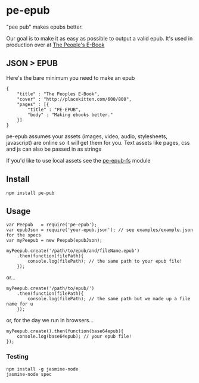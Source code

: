 # pe-epub

"pee pub" makes epubs better.  

Our goal is to make it as easy as possible to output a valid epub. It's used in production over at [The People's E-Book](http://thepeoplesebook.net)

## JSON > EPUB
Here's the bare minimum you need to make an epub

	{
		"title" : "The Peoples E-Book",
		"cover" : "http://placekitten.com/600/800",
		"pages" : [{
			"title" : "PE-EPUB",
			"body" : "Making ebooks better."
		}]
	}

pe-epub assumes your assets (images, video, audio, stylesheets, javascript) are online so it will get them for you.  Text assets like pages, css and js can also be passed in as strings

If you'd like to use local assets see the [pe-epub-fs](https://github.com/peoples-e/pe-epub-fs) module
	
## Install	
	npm install pe-pub
	
## Usage
	var Peepub   = require('pe-epub');
	var epubJson = require('your-epub.json'); // see examples/example.json for the specs
	var myPeepub = new Peepub(epubJson);

	myPeepub.create('/path/to/epub/and/fileName.epub')
		.then(function(filePath){
			console.log(filePath); // the same path to your epub file!
		});
	
or...

	myPeepub.create('/path/to/epub/')
		.then(function(filePath){
			console.log(filePath); // the same path but we made up a file name for u
		});

or, for the day we run in browsers...

	myPeepub.create().then(function(base64epub){
		console.log(base64epub); // your epub file!
	});


### Testing
	npm install -g jasmine-node
	jasmine-node spec